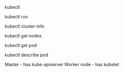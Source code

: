 kubectl

kubectl run <app>

kubectl cluster-info

kubectl get nodes 

kubectl get pod

kubectl describe pod

Master - has kube-apiserver
Worker node - has kubelet
